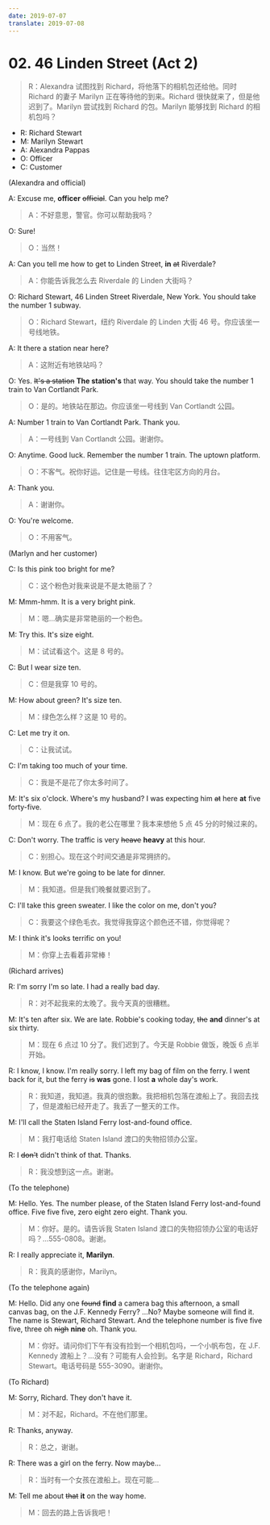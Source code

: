 ```yaml
---
date: 2019-07-07
translate: 2019-07-08
---
```


# 02. 46 Linden Street (Act 2)

> R：Alexandra 试图找到 Richard，将他落下的相机包还给他。同时 Richard 的妻子 Marilyn 正在等待他的到来。Richard 很快就来了，但是他迟到了。Marilyn 尝试找到 Richard 的包。Marilyn 能够找到 Richard 的相机包吗？

- R: Richard Stewart
- M: Marilyn Stewart
- A: Alexandra Pappas
- O: Officer
- C: Customer

(Alexandra and official)

A: Excuse me, **officer** ~~official~~. Can you help me?

> A：不好意思，警官。你可以帮助我吗？

O: Sure!

> O：当然！

A: Can you tell me how to get to Linden Street, **in** ~~at~~ Riverdale?

> A：你能告诉我怎么去 Riverdale 的 Linden 大街吗？

O: Richard Stewart, 46 Linden Street Riverdale, New York. You should take the number 1 subway.

> O：Richard Stewart，纽约 Riverdale 的 Linden 大街 46 号。你应该坐一号线地铁。

A: It there a station near here?

> A：这附近有地铁站吗？

O: Yes. ~~It's a station~~ **The station's** that way. You should take the number 1 train to Van Cortlandt Park.

> O：是的。地铁站在那边。你应该坐一号线到 Van Cortlandt 公园。

A: Number 1 train to Van Cortlandt Park. Thank you.

> A：一号线到 Van Cortlandt 公园。谢谢你。

O: Anytime. Good luck. Remember the number 1 train. The uptown platform.

> O：不客气。祝你好运。记住是一号线。往住宅区方向的月台。

A: Thank you.

> A：谢谢你。

O: You're welcome.

> O：不用客气。

(Marlyn and her customer)

C: Is this pink too bright for me?

> C：这个粉色对我来说是不是太艳丽了？

M: Mmm-hmm. It is a very bright pink.

> M：嗯...确实是非常艳丽的一个粉色。

M: Try this. It's size eight.

> M：试试看这个。这是 8 号的。

C: But I wear size ten.

> C：但是我穿 10 号的。

M: How about green? It's size ten.

> M：绿色怎么样？这是 10 号的。

C: Let me try it on.

> C：让我试试。

C: I'm taking too much of your time.

> C：我是不是花了你太多时间了。

M: It's six o'clock. Where's my husband? I was expecting him ~~at~~ here **at** five forty-five.

> M：现在 6 点了。我的老公在哪里？我本来想他 5 点 45 分的时候过来的。

C: Don't worry. The traffic is very ~~heave~~ **heavy** at this hour.

> C：别担心。现在这个时间交通是非常拥挤的。

M: I know. But we're going to be late for dinner.

> M：我知道。但是我们晚餐就要迟到了。

C: I'll take this green sweater. I like the color on me, don't you?

> C：我要这个绿色毛衣。我觉得我穿这个颜色还不错，你觉得呢？

M: I think it's looks terrific on you!

> M：你穿上去看着非常棒！

(Richard arrives)

R: I'm sorry I'm so late. I had a really bad day.

> R：对不起我来的太晚了。我今天真的很糟糕。

M: It's ten after six. We are late. Robbie's cooking today, ~~the~~ **and** dinner's at six thirty.

> M：现在 6 点过 10 分了。我们迟到了。今天是 Robbie 做饭，晚饭 6 点半开始。

R: I know, I know. I'm really sorry. I left my bag of film on the ferry. I went back for it, but the ferry ~~is~~ **was** gone. I lost **a** whole day's work.

> R：我知道，我知道。我真的很抱歉。我把相机包落在渡船上了。我回去找了，但是渡船已经开走了。我丢了一整天的工作。

M: I'll call the Staten Island Ferry lost-and-found office.

> M：我打电话给 Staten Island 渡口的失物招领办公室。

R: I ~~don't~~ didn't think of that. Thanks.

> R：我没想到这一点。谢谢。

(To the telephone)

M: Hello. Yes. The number please, of the Staten Island Ferry lost-and-found office. Five five five, zero eight zero eight. Thank you.

> M：你好。是的。请告诉我 Staten Island 渡口的失物招领办公室的电话好吗？...555-0808。谢谢。

R: I really appreciate it, **Marilyn**.

> R：我真的感谢你，Marilyn。

(To the telephone again)

M: Hello. Did any one ~~found~~ **find** a camera bag this afternoon, a small canvas bag, on the J.F. Kennedy Ferry? ...No? Maybe someone will find it. The name is Stewart, Richard Stewart. And the telephone number is five five five, three oh ~~nigh~~ **nine** oh. Thank you.

> M：你好。请问你们下午有没有捡到一个相机包吗，一个小帆布包，在 J.F. Kennedy 渡船上？...没有？可能有人会捡到。名字是 Richard，Richard Stewart。电话号码是 555-3090。谢谢你。

(To Richard)

M: Sorry, Richard. They don't have it.

> M：对不起，Richard。不在他们那里。

R: Thanks, anyway.

> R：总之，谢谢。

R: There was a girl on the ferry. Now maybe...

> R：当时有一个女孩在渡船上。现在可能...

M: Tell me about ~~that~~ **it** on the way home.

> M：回去的路上告诉我吧！
